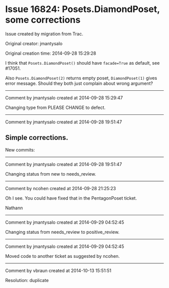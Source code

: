 # Issue 16824: Posets.DiamondPoset, some corrections

Issue created by migration from Trac.

Original creator: jmantysalo

Original creation time: 2014-09-28 15:29:28

I think that `Posets.DiamondPoset()` should have `facade=True` as default, see #17051.

Also `Posets.DiamondPoset(2)` returns empty poset, `DiamondPoset(1)` gives error message. Should they both just complain about wrong argument?



---

Comment by jmantysalo created at 2014-09-28 15:29:47

Changing type from PLEASE CHANGE to defect.


---

Comment by jmantysalo created at 2014-09-28 19:51:47

Simple corrections.
----
New commits:


---

Comment by jmantysalo created at 2014-09-28 19:51:47

Changing status from new to needs_review.


---

Comment by ncohen created at 2014-09-28 21:25:23

Oh I see. You could have fixed that in the PentagonPoset ticket.

Nathann


---

Comment by jmantysalo created at 2014-09-29 04:52:45

Changing status from needs_review to positive_review.


---

Comment by jmantysalo created at 2014-09-29 04:52:45

Moved code to another ticket as suggested by ncohen.


---

Comment by vbraun created at 2014-10-13 15:51:51

Resolution: duplicate
